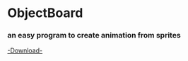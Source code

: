 # ObjectBoard
### an easy program to create animation from sprites

[-Download-](https://github.com/MrLimeick/ObjectBoard/releases/download/1.0/ObjectBoard.zip)
